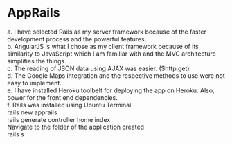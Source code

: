 # AppRails <br />
a. I have selected Rails as my server framework because of the faster development process and the powerful features. <br />
b. AngularJS is what I chose as my client framework because of its similarity to JavaScript which I am familiar with and the MVC architecture simplifies the things. <br />
c. The reading of JSON data using AJAX was easier. ($http.get) <br />
d. The Google Maps integration and the respective methods to use were not easy to implement. <br />
e. I have installed Heroku toolbelt for deploying the app on Heroku. Also, bower for the front end dependencies. <br />
f. Rails was installed using Ubuntu Terminal.<br />
   rails new apprails <br />
   rails generate controller home index <br />
   Navigate to the folder of the application created <br />
   rails s <br />
